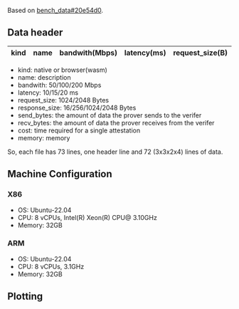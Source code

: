 
Based on [bench_data#20e54d0](https://github.com/primus-labs/zktls-bench/tree/20e54d0).

## Data header

| kind | name | bandwith(Mbps) | latency(ms) | request_size(B) | response_size(B) | send_bytes(B) | recv_bytes(B) | cost(ms) | memory(KB) |
| ---- | ---- | -------------- | ----------- | --------------- | ---------------- | ------------- | ------------- | -------- | ---------- |

- kind: native or browser(wasm)
- name: description
- bandwith: 50/100/200 Mbps
- latency: 10/15/20 ms
- request_size: 1024/2048 Bytes
- response_size: 16/256/1024/2048 Bytes
- send_bytes: the amount of data the prover sends to the verifer
- recv_bytes: the amount of data the prover receives from the verifer
- cost: time required for a single attestation
- memory: memory

So, each file has 73 lines, one header line and 72 (3x3x2x4) lines of data.



## Machine Configuration
### X86
- OS: Ubuntu-22.04
- CPU: 8 vCPUs, Intel(R) Xeon(R) CPU@ 3.10GHz
- Memory: 32GB

### ARM
- OS: Ubuntu-22.04
- CPU: 8 vCPUs, 3.1GHz
- Memory: 32GB


## Plotting


